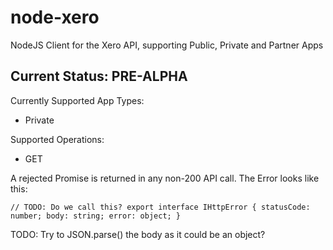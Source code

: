 # node-xero

NodeJS Client for the Xero API, supporting Public, Private and Partner Apps

## Current Status: PRE-ALPHA

Currently Supported App Types:
 * Private

Supported Operations:
 * GET

A rejected Promise is returned in any non-200 API call. The Error looks like this:

`
// TODO: Do we call this?
export interface IHttpError {
	statusCode: number;
	body: string;
	error: object;
}
`

TODO: Try to JSON.parse() the body as it could be an object?

